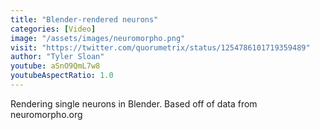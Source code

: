```yaml
---
title: "Blender-rendered neurons"
categories: [Video]
image: "/assets/images/neuromorpho.png"
visit: "https://twitter.com/quorumetrix/status/1254786101719359489"
author: "Tyler Sloan"
youtube: aSnO9QmL7w8
youtubeAspectRatio: 1.0
---
```


Rendering single neurons in Blender. Based off of data from neuromorpho.org